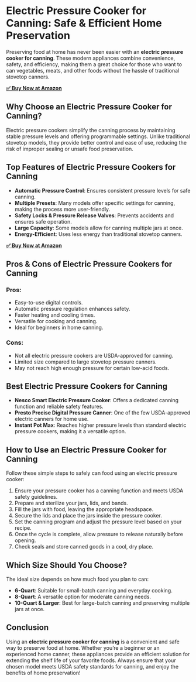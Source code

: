 <!DOCTYPE html>
<html lang="en">
<head>
    <meta charset="UTF-8">
    <meta name="viewport" content="width=device-width, initial-scale=1.0">
    <title>Electric Pressure Cooker for Canning: Safe & Efficient Home Preservation</title>
</head>
<body>

<h1>Electric Pressure Cooker for Canning: Safe & Efficient Home Preservation</h1>

<p>Preserving food at home has never been easier with an <strong>electric pressure cooker for canning</strong>. These modern appliances combine convenience, safety, and efficiency, making them a great choice for those who want to can vegetables, meats, and other foods without the hassle of traditional stovetop canners.</p>

[**✅ Buy Now at Amazon**](https://amzn.to/4itnl96)

<h2>Why Choose an Electric Pressure Cooker for Canning?</h2>

<p>Electric pressure cookers simplify the canning process by maintaining stable pressure levels and offering programmable settings. Unlike traditional stovetop models, they provide better control and ease of use, reducing the risk of improper sealing or unsafe food preservation.</p>

<h2>Top Features of Electric Pressure Cookers for Canning</h2>

<ul>
    <li><strong>Automatic Pressure Control</strong>: Ensures consistent pressure levels for safe canning.</li>
    <li><strong>Multiple Presets</strong>: Many models offer specific settings for canning, making the process more user-friendly.</li>
    <li><strong>Safety Locks & Pressure Release Valves</strong>: Prevents accidents and ensures safe operation.</li>
    <li><strong>Large Capacity</strong>: Some models allow for canning multiple jars at once.</li>
    <li><strong>Energy-Efficient</strong>: Uses less energy than traditional stovetop canners.</li>
</ul>

[**✅ Buy Now at Amazon**](https://amzn.to/4itnl96)

<h2>Pros & Cons of Electric Pressure Cookers for Canning</h2>

<h3>Pros:</h3>
<ul>
    <li>Easy-to-use digital controls.</li>
    <li>Automatic pressure regulation enhances safety.</li>
    <li>Faster heating and cooling times.</li>
    <li>Versatile for cooking and canning.</li>
    <li>Ideal for beginners in home canning.</li>
</ul>

<h3>Cons:</h3>
<ul>
    <li>Not all electric pressure cookers are USDA-approved for canning.</li>
    <li>Limited size compared to large stovetop pressure canners.</li>
    <li>May not reach high enough pressure for certain low-acid foods.</li>
</ul>

<h2>Best Electric Pressure Cookers for Canning</h2>

<ul>
    <li><strong>Nesco Smart Electric Pressure Cooker</strong>: Offers a dedicated canning function and reliable safety features.</li>
    <li><strong>Presto Precise Digital Pressure Canner</strong>: One of the few USDA-approved electric canners for home use.</li>
    <li><strong>Instant Pot Max</strong>: Reaches higher pressure levels than standard electric pressure cookers, making it a versatile option.</li>
</ul>

<h2>How to Use an Electric Pressure Cooker for Canning</h2>

<p>Follow these simple steps to safely can food using an electric pressure cooker:</p>

<ol>
    <li>Ensure your pressure cooker has a canning function and meets USDA safety guidelines.</li>
    <li>Prepare and sterilize your jars, lids, and bands.</li>
    <li>Fill the jars with food, leaving the appropriate headspace.</li>
    <li>Secure the lids and place the jars inside the pressure cooker.</li>
    <li>Set the canning program and adjust the pressure level based on your recipe.</li>
    <li>Once the cycle is complete, allow pressure to release naturally before opening.</li>
    <li>Check seals and store canned goods in a cool, dry place.</li>
</ol>

<h2>Which Size Should You Choose?</h2>

<p>The ideal size depends on how much food you plan to can:</p>
<ul>
    <li><strong>6-Quart</strong>: Suitable for small-batch canning and everyday cooking.</li>
    <li><strong>8-Quart</strong>: A versatile option for moderate canning needs.</li>
    <li><strong>10-Quart & Larger</strong>: Best for large-batch canning and preserving multiple jars at once.</li>
</ul>

<h2>Conclusion</h2>

<p>Using an <strong>electric pressure cooker for canning</strong> is a convenient and safe way to preserve food at home. Whether you’re a beginner or an experienced home canner, these appliances provide an efficient solution for extending the shelf life of your favorite foods. Always ensure that your chosen model meets USDA safety standards for canning, and enjoy the benefits of home preservation!</p>

</body>
</html>
